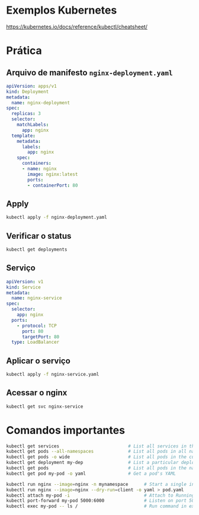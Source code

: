 # Exemplos Kubernetes

<a>https://kubernetes.io/docs/reference/kubectl/cheatsheet/</a>

# Prática
## Arquivo de manifesto `nginx-deployment.yaml`
```yaml
apiVersion: apps/v1
kind: Deployment
metadata:
  name: nginx-deployment
spec:
  replicas: 3
  selector:
    matchLabels:
      app: nginx
  template:
    metadata:
      labels:
        app: nginx
    spec:
      containers:
      - name: nginx
        image: nginx:latest
        ports:
        - containerPort: 80
```

## Apply
```bash
kubectl apply -f nginx-deployment.yaml
```
## Verificar o status

```bash
kubectl get deployments
```

## Serviço
```yaml
apiVersion: v1
kind: Service
metadata:
  name: nginx-service
spec:
  selector:
    app: nginx
  ports:
    - protocol: TCP
      port: 80
      targetPort: 80
  type: LoadBalancer

```
## Aplicar o serviço

```bash
kubectl apply -f nginx-service.yaml
```
## Acessar o nginx
```bash
kubectl get svc nginx-service
```
# Comandos importantes
```bash
kubectl get services                          # List all services in the namespace
kubectl get pods --all-namespaces             # List all pods in all namespaces
kubectl get pods -o wide                      # List all pods in the current namespace, with more details
kubectl get deployment my-dep                 # List a particular deployment
kubectl get pods                              # List all pods in the namespace
kubectl get pod my-pod -o yaml                # Get a pod's YAML

kubectl run nginx --image=nginx -n mynamespace      # Start a single instance of nginx pod in the namespace of mynamespace
kubectl run nginx --image=nginx --dry-run=client -o yaml > pod.yaml     # Generate spec for running pod nginx and write it into a file called pod.yaml
kubectl attach my-pod -i                            # Attach to Running Container
kubectl port-forward my-pod 5000:6000               # Listen on port 5000 on the local machine and forward to port 6000 on my-pod
kubectl exec my-pod -- ls /                         # Run command in existing pod (1 container case)
```




